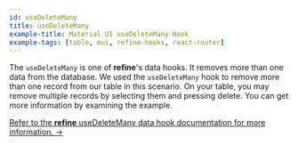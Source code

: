 ```yaml
---
id: useDeleteMany
title: useDeleteMany
example-title: Material UI useDeleteMany Hook
example-tags: [table, mui, refine-hooks, react-router]
---
```


The `useDeleteMany` is one of **refine**'s data hooks. It removes more than one data from the database. We used the `useDeleteMany` hook to remove more than one record from our table in this scenario. On your table, you may remove multiple records by selecting them and pressing delete. You can get more information by examining the example.

[Refer to the **refine** useDeleteMany data hook documentation for more information. →](/docs/3.xx.xx/api-reference/core/hooks/data/useDeleteMany/)

<CodeSandboxExample path="table-material-ui-use-delete-many" />
